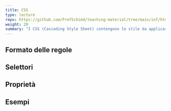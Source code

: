 ```yaml
---
title: CSS
type: lecture
repo: https://github.com/ProfSchimd/teaching-material/tree/main/inf/html-css
weight: 20
summary: "I CSS (Cascading Style Sheet) contengono lo stile da applicare ai vari elementi di una pagina HTML. Questa lezione introduce i concetti base sui CSS (selettori, regole, proprietà, ...)."
---
```


## Formato delle regole

## Selettori

## Proprietà

## Esempi
